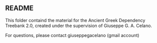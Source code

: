 ## README

This folder containd the material for the Ancient Greek Dependency Treebank 2.0, created under the supervision of Giuseppe G. A. Celano.

For questions, please contact giuseppegacelano (gmail account)
